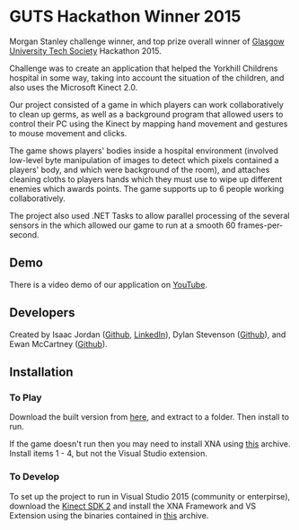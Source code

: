 # GUTS Hackathon Winner 2015

Morgan Stanley challenge winner, and top prize overall winner of [Glasgow University Tech Society](http://gutechsoc.com/) Hackathon 2015.

Challenge was to create an application that helped the Yorkhill Childrens hospital in some way, taking into account the situation of the children, and also uses the Microsoft Kinect 2.0.

Our project consisted of a game in which players can work collaboratively to clean up germs, as well as a background program that allowed users to control their PC using the Kinect by mapping hand movement and gestures to mouse movement and clicks.

The game shows players' bodies inside a hospital environment (involved low-level byte manipulation of images to detect which pixels contained a players' body, and which were background of the room), and attaches cleaning cloths to players hands which they must use to wipe up different enemies which awards points. The game supports up to 6 people working collaboratively.

The project also used .NET Tasks to allow parallel processing of the several sensors in the  which allowed our game to run at a smooth 60 frames-per-second.

## Demo
There is a video demo of our application on [YouTube](https://www.youtube.com/watch?v=6Gfgfw0Kw1U).

## Developers
Created by Isaac Jordan ([Github](https://github.com/sheepzez), [LinkedIn](https://uk.linkedin.com/in/ijordan)), Dylan Stevenson ([Github](https://github.com/Dillnot)), and Ewan McCartney ([Github](https://github.com/projectgoav)).

## Installation

### To Play
Download the built version from [here](http://www.filedropper.com/germz-dynamicdorks_1), and extract to a folder. Then install to run. 

If the game doesn't run then you may need to install XNA using [this](http://www.filedropper.com/xnagamestudio404forvs2015) archive. Install items 1 - 4, but not the Visual Studio extension.

### To Develop
To set up the project to run in Visual Studio 2015 (community or enterpirse), download the [Kinect SDK 2](http://www.microsoft.com/en-gb/download/details.aspx?id=44561) and install the XNA Framework and VS Extension using the binaries contained in [this](http://www.filedropper.com/xnagamestudio404forvs2015) archive.
